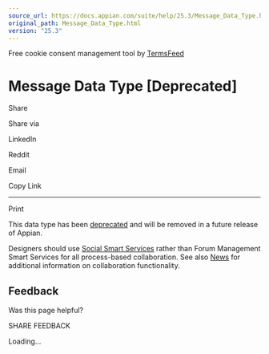 ```yaml
---
source_url: https://docs.appian.com/suite/help/25.3/Message_Data_Type.html
original_path: Message_Data_Type.html
version: "25.3"
---
```


Free cookie consent management tool by [TermsFeed](https://www.termsfeed.com/)

# Message Data Type \[Deprecated\]

Share

Share via

LinkedIn

Reddit

Email

Copy Link

* * *

Print

This data type has been [deprecated](Deprecated_Features.html) and will be removed in a future release of Appian.

Designers should use [Social Smart Services](Smart_Services.html) rather than Forum Management Smart Services for all process-based collaboration. See also [News](News.html) for additional information on collaboration functionality.

## Feedback

Was this page helpful?

SHARE FEEDBACK

Loading...